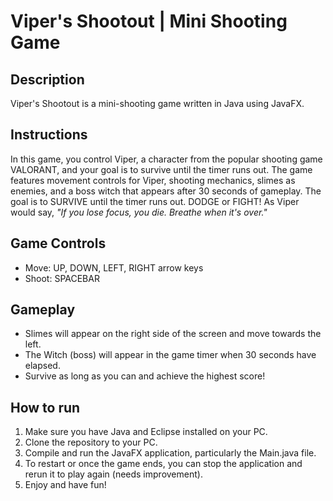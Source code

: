 # Viper's Shootout | Mini Shooting Game

## Description

Viper's Shootout is a mini-shooting game written in Java using JavaFX. 

## Instructions

In this game, you control Viper, a character from the popular shooting game VALORANT, and your goal is to survive until the timer runs out. The game features movement controls for Viper, shooting mechanics, slimes as enemies, and a boss witch that appears after 30 seconds of gameplay.
The goal is to SURVIVE until the timer runs out. DODGE or FIGHT! As Viper would say, *"If you lose focus, you die. Breathe when it's over."*

## Game Controls

- Move: UP, DOWN, LEFT, RIGHT arrow keys
- Shoot: SPACEBAR

## Gameplay

- Slimes will appear on the right side of the screen and move towards the left.
- The Witch (boss) will appear in the game timer when 30 seconds have elapsed.
- Survive as long as you can and achieve the highest score!

## How to run

1. Make sure you have Java and Eclipse installed on your PC.
2. Clone the repository to your PC.
3. Compile and run the JavaFX application, particularly the Main.java file.
4. To restart or once the game ends, you can stop the application and rerun it to play again (needs improvement).
5. Enjoy and have fun!
